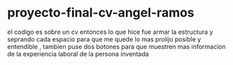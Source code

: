 # proyecto-final-cv-angel-ramos
el codigo es sobre un  cv  entonces lo que hice  fue armar la estructura y  seprando cada espacio para que me quede lo mas prolijo posible y entendible ,  tambien puse dos botones para que muestren mas informacion  de  la experiencia laboral  de la persona inventada
